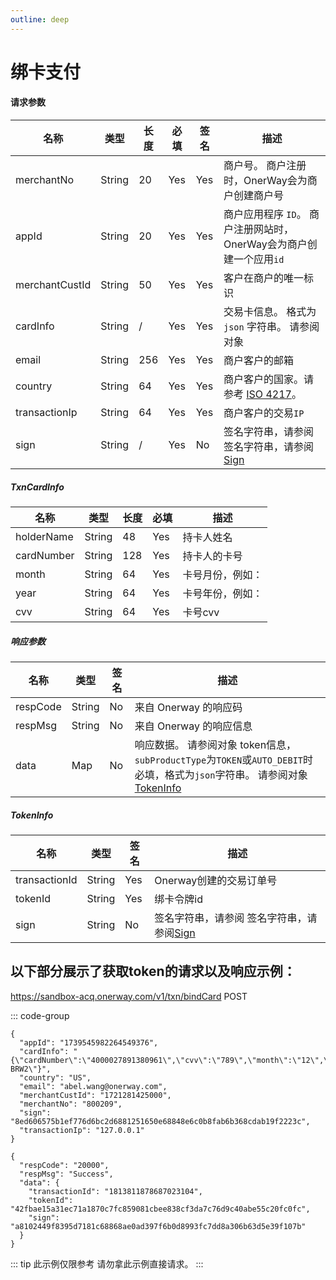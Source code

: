 ```yaml
---
outline: deep
---
```

<script setup>

  import {reactive, ref, watch, onMounted, unref } from 'vue'; 
import {requestGen, secret} from "./util/utils";
import CMExample from './components/CMExample.vue';
import CMNote from './components/CMNote.vue';
import CustomPopover from './components/element-ui/CustomPopover.vue'; 
import CustomTable from "./components/element-ui/CustomTable.vue";
import {TopRight, View} from "@element-plus/icons-vue";
import { ClickOutside as vClickOutside } from 'element-plus';
import {TxnCardInfoDirect, TokenProviderEnum} from './util/constants';

</script>


# 绑卡支付

#### 请求参数

<div class="custom-table bordered-table">

| 名称             | 类型     | 长度  | 必填  | 签名  | 描述                                     |
|----------------|--------|-----|-----|-----|----------------------------------------|
| merchantNo     | String | 20  | Yes | Yes | 商户号。 商户注册时，OnerWay会为商户创建商户号            |
| appId          | String | 20  | Yes | Yes | 商户应用程序 `ID`。 商户注册网站时，OnerWay会为商户创建一个应用`id` |
| merchantCustId | String | 50  | Yes | Yes | 客户在商户的唯一标识                             |
| cardInfo       | String | /   | Yes | Yes |交易卡信息。 格式为 `json` 字符串。 请参阅对象           <CustomPopover title="CardInfo" width="auto" reference="CardInfo" link="/apis/apis/api-casher#txncardinfodirect" > <CustomTable :data="TxnCardInfoDirect.data" :columns="TxnCardInfoDirect.columns"></CustomTable>  </CustomPopover>                                    |
| email          | String | 256 | Yes | Yes | 商户客户的邮箱                                |
| country        | String | 64  | Yes | Yes | 商户客户的国家。请参考 [ISO 4217](https://en.wikipedia.org/wiki/ISO_4217#List_of_ISO_4217_currency_codes)。 <br>  <CMExample data="美国 is US     "></CMExample>      |
| transactionIp  | String | 64  | Yes | Yes | 商户客户的交易`IP  `                            |
| sign           | String | /   | Yes | No  | 签名字符串，请参阅  签名字符串，请参阅[Sign](./sign.html)                                    |                 |

</div>


<div class="custom-table bordered-table">

##### TxnCardInfo

| 名称         | 类型     | 长度  | 必填  | 描述            |
|------------|--------|-----|-----|---------------|
| holderName | String | 48  | Yes | 持卡人姓名         |
| cardNumber | String | 128 | Yes | 持卡人的卡号        |
| month      | String | 64  | Yes | 卡号月份，例如： <br>  <CMExample data="03"></CMExample>  |
| year       | String | 64  | Yes | 卡号年份，例如： <br>  <CMExample data="2024"></CMExample>|
| cvv        | String | 64  | Yes | 卡号cvv         |

</div>


##### 响应参数


<div class="custom-table bordered-table">

| 名称       | 类型     | 签名 | 描述                                                                                                                         |
|----------|--------|----|----------------------------------------------------------------------------------------------------------------------------|
| respCode | String | No | 来自 Onerway 的响应码                                                                                                            |
| respMsg  | String | No | 来自 Onerway 的响应信息                                                                                                           |
| data     | Map    | No | 响应数据。 请参阅对象  token信息，`subProductType`为`TOKEN`或`AUTO_DEBIT`时必填，格式为`json`字符串。 请参阅对象[TokenInfo](./api-direct-token#tokeninfo) |

</div>

##### TokenInfo

<div class="custom-table bordered-table">

| 名称            | 类型     | 签名  | 描述              |
|---------------|--------|-----|-----------------|
| transactionId | String | Yes | Onerway创建的交易订单号 |
| tokenId       | String | Yes | 绑卡令牌id          |
| sign          | String | No  | 签名字符串，请参阅  签名字符串，请参阅[Sign](./sign.html)              |

</div>


## 以下部分展示了获取token的请求以及响应示例：

https://sandbox-acq.onerway.com/v1/txn/bindCard <Badge type="tip">POST</Badge>

::: code-group

```json[请求参数]
{
  "appId": "1739545982264549376",
  "cardInfo": "{\"cardNumber\":\"4000027891380961\",\"cvv\":\"789\",\"month\":\"12\",\"year\":\"2030\",\"holderName\":\"CL BRW2\"}",
  "country": "US",
  "email": "abel.wang@onerway.com",
  "merchantCustId": "1721281425000",
  "merchantNo": "800209",
  "sign": "8ed606575b1ef776d6bc2d6881251650e68848e6c0b8fab6b368cdab19f2223c",
  "transactionIp": "127.0.0.1"
}

```

```json[响应参数]
{
  "respCode": "20000",
  "respMsg": "Success",
  "data": {
    "transactionId": "1813811878687023104",
    "tokenId": "42fbae15a31ec71a1870c7fc859081cbee838cf3da7c76d9c40abe55c20fc0fc",
    "sign": "a8102449f8395d7181c68868ae0ad397f6b0d8993fc7dd8a306b63d5e39f107b"
  }
}

```
<div class="alertbox4">

::: tip 此示例仅限参考 请勿拿此示例直接请求。
:::

</div>
